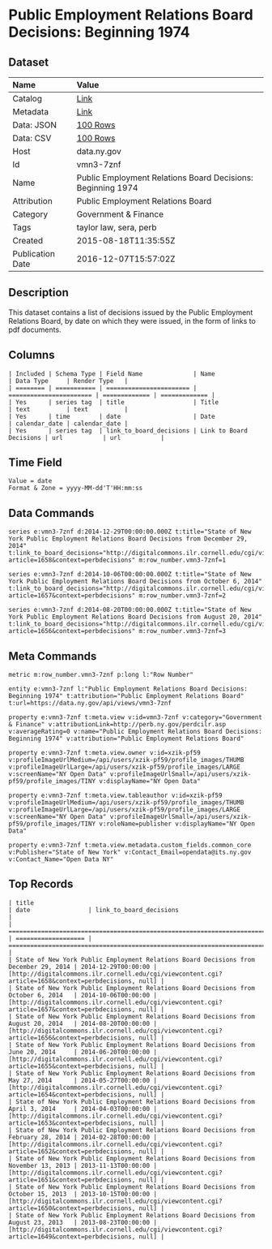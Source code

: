 # Public Employment Relations Board Decisions: Beginning 1974

## Dataset

| Name | Value |
| :--- | :---- |
| Catalog | [Link](https://catalog.data.gov/dataset/public-employment-relations-board-decisions-beginning-1974) |
| Metadata | [Link](https://data.ny.gov/api/views/vmn3-7znf) |
| Data: JSON | [100 Rows](https://data.ny.gov/api/views/vmn3-7znf/rows.json?max_rows=100) |
| Data: CSV | [100 Rows](https://data.ny.gov/api/views/vmn3-7znf/rows.csv?max_rows=100) |
| Host | data.ny.gov |
| Id | vmn3-7znf |
| Name | Public Employment Relations Board Decisions: Beginning 1974 |
| Attribution | Public Employment Relations Board |
| Category | Government & Finance |
| Tags | taylor law, sera, perb |
| Created | 2015-08-18T11:35:55Z |
| Publication Date | 2016-12-07T15:57:02Z |

## Description

This dataset contains a list of decisions issued by the Public Employment Relations Board, by date on which they were issued, in the form of links to pdf documents.

## Columns

```ls
| Included | Schema Type | Field Name              | Name                    | Data Type     | Render Type   |
| ======== | =========== | ======================= | ======================= | ============= | ============= |
| Yes      | series tag  | title                   | Title                   | text          | text          |
| Yes      | time        | date                    | Date                    | calendar_date | calendar_date |
| Yes      | series tag  | link_to_board_decisions | Link to Board Decisions | url           | url           |
```

## Time Field

```ls
Value = date
Format & Zone = yyyy-MM-dd'T'HH:mm:ss
```

## Data Commands

```ls
series e:vmn3-7znf d:2014-12-29T00:00:00.000Z t:title="State of New York Public Employment Relations Board Decisions from December 29, 2014" t:link_to_board_decisions="http://digitalcommons.ilr.cornell.edu/cgi/viewcontent.cgi?article=1658&context=perbdecisions" m:row_number.vmn3-7znf=1

series e:vmn3-7znf d:2014-10-06T00:00:00.000Z t:title="State of New York Public Employment Relations Board Decisions from October 6, 2014" t:link_to_board_decisions="http://digitalcommons.ilr.cornell.edu/cgi/viewcontent.cgi?article=1657&context=perbdecisions" m:row_number.vmn3-7znf=2

series e:vmn3-7znf d:2014-08-20T00:00:00.000Z t:title="State of New York Public Employment Relations Board Decisions from August 20, 2014" t:link_to_board_decisions="http://digitalcommons.ilr.cornell.edu/cgi/viewcontent.cgi?article=1656&context=perbdecisions" m:row_number.vmn3-7znf=3
```

## Meta Commands

```ls
metric m:row_number.vmn3-7znf p:long l:"Row Number"

entity e:vmn3-7znf l:"Public Employment Relations Board Decisions:  Beginning 1974" t:attribution="Public Employment Relations Board" t:url=https://data.ny.gov/api/views/vmn3-7znf

property e:vmn3-7znf t:meta.view v:id=vmn3-7znf v:category="Government & Finance" v:attributionLink=http://perb.ny.gov/perdcilr.asp v:averageRating=0 v:name="Public Employment Relations Board Decisions:  Beginning 1974" v:attribution="Public Employment Relations Board"

property e:vmn3-7znf t:meta.view.owner v:id=xzik-pf59 v:profileImageUrlMedium=/api/users/xzik-pf59/profile_images/THUMB v:profileImageUrlLarge=/api/users/xzik-pf59/profile_images/LARGE v:screenName="NY Open Data" v:profileImageUrlSmall=/api/users/xzik-pf59/profile_images/TINY v:displayName="NY Open Data"

property e:vmn3-7znf t:meta.view.tableauthor v:id=xzik-pf59 v:profileImageUrlMedium=/api/users/xzik-pf59/profile_images/THUMB v:profileImageUrlLarge=/api/users/xzik-pf59/profile_images/LARGE v:screenName="NY Open Data" v:profileImageUrlSmall=/api/users/xzik-pf59/profile_images/TINY v:roleName=publisher v:displayName="NY Open Data"

property e:vmn3-7znf t:meta.view.metadata.custom_fields.common_core v:Publisher="State of New York" v:Contact_Email=opendata@its.ny.gov v:Contact_Name="Open Data NY"
```

## Top Records

```ls
| title                                                                                | date                | link_to_board_decisions                                                                              | 
| ==================================================================================== | =================== | ==================================================================================================== | 
| State of New York Public Employment Relations Board Decisions from December 29, 2014 | 2014-12-29T00:00:00 | [http://digitalcommons.ilr.cornell.edu/cgi/viewcontent.cgi?article=1658&context=perbdecisions, null] | 
| State of New York Public Employment Relations Board Decisions from October 6, 2014   | 2014-10-06T00:00:00 | [http://digitalcommons.ilr.cornell.edu/cgi/viewcontent.cgi?article=1657&context=perbdecisions, null] | 
| State of New York Public Employment Relations Board Decisions from August 20, 2014   | 2014-08-20T00:00:00 | [http://digitalcommons.ilr.cornell.edu/cgi/viewcontent.cgi?article=1656&context=perbdecisions, null] | 
| State of New York Public Employment Relations Board Decisions from June 20, 2014     | 2014-06-20T00:00:00 | [http://digitalcommons.ilr.cornell.edu/cgi/viewcontent.cgi?article=1655&context=perbdecisions, null] | 
| State of New York Public Employment Relations Board Decisions from May 27, 2014      | 2014-05-27T00:00:00 | [http://digitalcommons.ilr.cornell.edu/cgi/viewcontent.cgi?article=1654&context=perbdecisions, null] | 
| State of New York Public Employment Relations Board Decisions from April 3, 2014     | 2014-04-03T00:00:00 | [http://digitalcommons.ilr.cornell.edu/cgi/viewcontent.cgi?article=1653&context=perbdecisions, null] | 
| State of New York Public Employment Relations Board Decisions from February 28, 2014 | 2014-02-28T00:00:00 | [http://digitalcommons.ilr.cornell.edu/cgi/viewcontent.cgi?article=1652&context=perbdecisions, null] | 
| State of New York Public Employment Relations Board Decisions from November 13, 2013 | 2013-11-13T00:00:00 | [http://digitalcommons.ilr.cornell.edu/cgi/viewcontent.cgi?article=1651&context=perbdecisions, null] | 
| State of New York Public Employment Relations Board Decisions from October 15, 2013  | 2013-10-15T00:00:00 | [http://digitalcommons.ilr.cornell.edu/cgi/viewcontent.cgi?article=1650&context=perbdecisions, null] | 
| State of New York Public Employment Relations Board Decisions from August 23, 2013   | 2013-08-23T00:00:00 | [http://digitalcommons.ilr.cornell.edu/cgi/viewcontent.cgi?article=1649&context=perbdecisions, null] | 
```